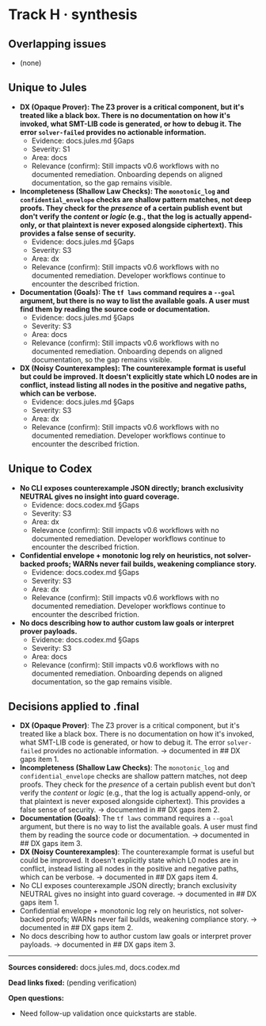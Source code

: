 # Track H · synthesis

## Overlapping issues
- (none)

## Unique to Jules
- **DX (Opaque Prover): The Z3 prover is a critical component, but it's treated like a black box. There is no documentation on how it's invoked, what SMT-LIB code is generated, or how to debug it. The error `solver-failed` provides no actionable information.**
  - Evidence: docs.jules.md §Gaps
  - Severity: S1
  - Area: docs
  - Relevance (confirm): Still impacts v0.6 workflows with no documented remediation. Onboarding depends on aligned documentation, so the gap remains visible.
- **Incompleteness (Shallow Law Checks): The `monotonic_log` and `confidential_envelope` checks are shallow pattern matches, not deep proofs. They check for the *presence* of a certain publish event but don't verify the *content* or *logic* (e.g., that the log is actually append-only, or that plaintext is never exposed alongside ciphertext). This provides a false sense of security.**
  - Evidence: docs.jules.md §Gaps
  - Severity: S3
  - Area: dx
  - Relevance (confirm): Still impacts v0.6 workflows with no documented remediation. Developer workflows continue to encounter the described friction.
- **Documentation (Goals): The `tf laws` command requires a `--goal` argument, but there is no way to list the available goals. A user must find them by reading the source code or documentation.**
  - Evidence: docs.jules.md §Gaps
  - Severity: S3
  - Area: docs
  - Relevance (confirm): Still impacts v0.6 workflows with no documented remediation. Onboarding depends on aligned documentation, so the gap remains visible.
- **DX (Noisy Counterexamples): The counterexample format is useful but could be improved. It doesn't explicitly state which L0 nodes are in conflict, instead listing all nodes in the positive and negative paths, which can be verbose.**
  - Evidence: docs.jules.md §Gaps
  - Severity: S3
  - Area: dx
  - Relevance (confirm): Still impacts v0.6 workflows with no documented remediation. Developer workflows continue to encounter the described friction.

## Unique to Codex
- **No CLI exposes counterexample JSON directly; branch exclusivity NEUTRAL gives no insight into guard coverage.**
  - Evidence: docs.codex.md §Gaps
  - Severity: S3
  - Area: dx
  - Relevance (confirm): Still impacts v0.6 workflows with no documented remediation. Developer workflows continue to encounter the described friction.
- **Confidential envelope + monotonic log rely on heuristics, not solver-backed proofs; WARNs never fail builds, weakening compliance story.**
  - Evidence: docs.codex.md §Gaps
  - Severity: S3
  - Area: dx
  - Relevance (confirm): Still impacts v0.6 workflows with no documented remediation. Developer workflows continue to encounter the described friction.
- **No docs describing how to author custom law goals or interpret prover payloads.**
  - Evidence: docs.codex.md §Gaps
  - Severity: S3
  - Area: docs
  - Relevance (confirm): Still impacts v0.6 workflows with no documented remediation. Onboarding depends on aligned documentation, so the gap remains visible.

## Decisions applied to .final
- **DX (Opaque Prover)**: The Z3 prover is a critical component, but it's treated like a black box. There is no documentation on how it's invoked, what SMT-LIB code is generated, or how to debug it. The error `solver-failed` provides no actionable information. → documented in ## DX gaps item 1.
- **Incompleteness (Shallow Law Checks)**: The `monotonic_log` and `confidential_envelope` checks are shallow pattern matches, not deep proofs. They check for the *presence* of a certain publish event but don't verify the *content* or *logic* (e.g., that the log is actually append-only, or that plaintext is never exposed alongside ciphertext). This provides a false sense of security. → documented in ## DX gaps item 2.
- **Documentation (Goals)**: The `tf laws` command requires a `--goal` argument, but there is no way to list the available goals. A user must find them by reading the source code or documentation. → documented in ## DX gaps item 3.
- **DX (Noisy Counterexamples)**: The counterexample format is useful but could be improved. It doesn't explicitly state which L0 nodes are in conflict, instead listing all nodes in the positive and negative paths, which can be verbose. → documented in ## DX gaps item 4.
- No CLI exposes counterexample JSON directly; branch exclusivity NEUTRAL gives no insight into guard coverage. → documented in ## DX gaps item 1.
- Confidential envelope + monotonic log rely on heuristics, not solver-backed proofs; WARNs never fail builds, weakening compliance story. → documented in ## DX gaps item 2.
- No docs describing how to author custom law goals or interpret prover payloads. → documented in ## DX gaps item 3.

---

**Sources considered:** docs.jules.md, docs.codex.md

**Dead links fixed:** (pending verification)

**Open questions:**
- Need follow-up validation once quickstarts are stable.